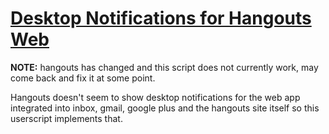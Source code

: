 # [Desktop Notifications for Hangouts Web](https://greasyfork.org/en/scripts/14193-hangouts-notifier)

**NOTE:** hangouts has changed and this script does not currently work, may come
back and fix it at some point.

Hangouts doesn't seem to show desktop notifications for the web app integrated 
into inbox, gmail, google plus and the hangouts site itself so this userscript 
implements that.